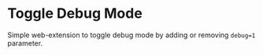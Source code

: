 # Toggle Debug Mode

Simple web-extension to toggle debug mode by adding or removing `debug=1` parameter.
